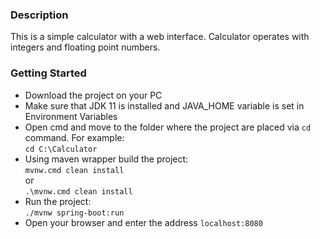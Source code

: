 ### Description

This is a simple calculator with a web interface. 
Calculator operates with integers and floating point numbers.

### Getting Started

* Download the project on your PC
* Make sure that JDK 11 is installed and JAVA_HOME variable is set in Environment Variables
* Open cmd and move to the folder where the project are placed via ```cd``` command. For example:  
  ```cd C:\Calculator```
* Using maven wrapper build the project:  
  ```mvnw.cmd clean install```  
  or  
  ```.\mvnw.cmd clean install```
* Run the project:  
  ```./mvnw spring-boot:run```
* Open your browser and enter the address ```localhost:8080```
